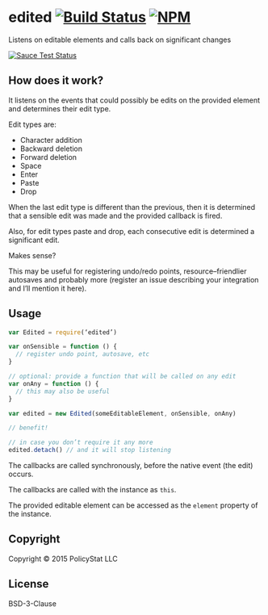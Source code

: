 # edited  [![Build Status](https://travis-ci.org/PolicyStat/edited.svg)](https://travis-ci.org/PolicyStat/edited)  [![NPM](https://nodei.co/npm/edited.png)](https://nodei.co/npm/edited/)


Listens on editable elements and calls back on significant changes

[![Sauce Test Status](https://saucelabs.com/browser-matrix/edited.svg)](https://saucelabs.com/u/edited)

## How does it work?

It listens on the events that could possibly be edits on the
provided element and determines their edit type.

Edit types are:
* Character addition
* Backward deletion
* Forward deletion
* Space
* Enter
* Paste
* Drop

When the last edit type is different than the previous, then it is
determined that a sensible edit was made and the provided callback is
fired.

Also, for edit types paste and drop, each consecutive edit is determined
a significant edit.

Makes sense?

This may be useful for registering undo/redo points, resource–friendlier
autosaves and probably more (register an issue describing your
integration and I’ll mention it here).

## Usage
``` javascript
var Edited = require(‘edited’)

var onSensible = function () {
  // register undo point, autosave, etc
}

// optional: provide a function that will be called on any edit
var onAny = function () {
  // this may also be useful
}

var edited = new Edited(someEditableElement, onSensible, onAny)

// benefit!

// in case you don’t require it any more
edited.detach() // and it will stop listening
```

The callbacks are called synchronously, before the native event (the edit)
occurs.

The callbacks are called with the instance as `this`.

The provided editable element can be accessed as the `element` property of
the instance.

## Copyright

Copyright © 2015 PolicyStat LLC

## License

BSD-3-Clause
